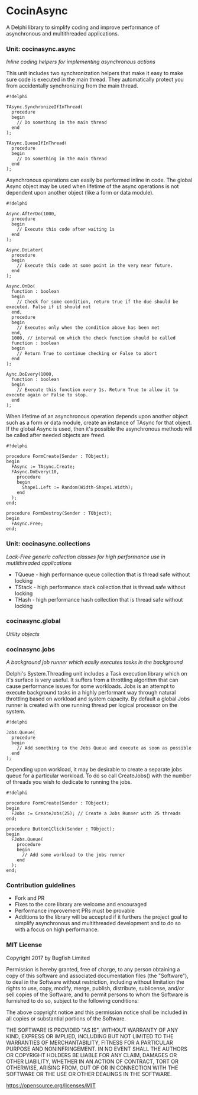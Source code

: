 # CocinAsync #

A Delphi library to simplify coding and improve performance of asynchronous and multithreaded applications.

### Unit: cocinasync.async
*Inline coding helpers for implementing asynchronous actions*

This unit includes two synchronization helpers that make it easy to make sure code is executed in the main thread.  They automatically protect you from accidentally synchronizing from the main thread.

```
#!delphi

TAsync.SynchronizeIfInThread(
  procedure
  begin
    // Do something in the main thread
  end
);

TAsync.QueueIfInThread(
  procedure
  begin
    // Do something in the main thread
  end
);

```

Asynchronous operations can easily be performed inline in code.  The global Async object may be used when lifetime of the async operations is not dependent upon another object (like a form or data module).

```
#!delphi

Async.AfterDo(1000, 
  procedure
  begin
    // Execute this code after waiting 1s
  end
);

Async.DoLater(
  procedure
  begin
    // Execute this code at some point in the very near future.
  end
);

Async.OnDo(
  function : boolean
  begin
    // Check for some condition, return true if the due should be executed. False if it should not
  end,
  procedure
  begin
    // Executes only when the condition above has been met
  end,
  1000, // interval on which the check function should be called
  function : boolean
  begin
    // Return True to continue checking or False to abort
  end
);

Aync.DoEvery(1000,
  function : boolean
  begin
    // Execute this function every 1s. Return True to allow it to execute again or False to stop.
  end
);

```

When lifetime of an asynchronous operation depends upon another object such as a form or data module, create an instance of TAsync for that object.  If the global Async is used, then it's possible the asynchronous methods will be called after needed objects are freed.


```
#!delphi

procedure FormCreate(Sender : TObject);
begin
  FAsync := TAsync.Create;
  FAsync.DoEvery(10,
    procedure
    begin
      Shape1.Left := Random(Width-Shape1.Width);
    end
  );
end;

procedure FormDestroy(Sender : TObject);
begin
  FAsync.Free;
end;
```


### Unit: cocinasync.collections ###
*Lock-Free generic collection classes for high performance use in mutlithreaded applications*

* TQueue<T> - high performance queue collection that is thread safe without locking
* TStack<T> - high performance stack collection that is thread safe without locking
* THash<T> - high performance hash collection that is thread safe without locking

### cocinasync.global ###

*Utility objects*

### cocinasync.jobs ###

*A background job runner which easily executes tasks in the background*

Delphi's System.Threading unit includes a Task execution library which on it's surface is very useful.  It suffers from a throttling algorithm that can cause performance issues for some workloads.  Jobs is an attempt to execute background tasks in a highly performant way through natural throttling based on workload and system capacity.  By default a global Jobs runner is created with one running thread per logical processor on the system.  


```
#!delphi

Jobs.Queue(
  procedure
  begin
    // Add something to the Jobs Queue and execute as soon as possible
  end
);

```

Depending upon workload, it may be desirable to create a separate jobs queue for a particular workload.  To do so call CreateJobs() with the number of threads you wish to dedicate to running the jobs.


```
#!delphi

procedure FormCreate(Sender : TObject);
begin
  FJobs := CreateJobs(25); // Create a Jobs Runner with 25 threads
end; 

procedure Button1Click(Sender : TObject);
begin
  FJobs.Queue(
    procedure
    begin
      // Add some workload to the jobs runner
    end
  );
end;

```


### Contribution guidelines ###

* Fork and PR
* Fixes to the core library are welcome and encouraged
* Performance improvement PRs must be provable
* Additions to the library will be accepted if it furthers the project goal to simplify asynchronous and multithreaded development and to do so with a focus on high performance.

### MIT License ###

Copyright 2017 by Bugfish Limited

Permission is hereby granted, free of charge, to any person obtaining a copy of this software and associated documentation files (the "Software"), to deal in the Software without restriction, including without limitation the rights to use, copy, modify, merge, publish, distribute, sublicense, and/or sell copies of the Software, and to permit persons to whom the Software is furnished to do so, subject to the following conditions:

The above copyright notice and this permission notice shall be included in all copies or substantial portions of the Software.

THE SOFTWARE IS PROVIDED "AS IS", WITHOUT WARRANTY OF ANY KIND, EXPRESS OR IMPLIED, INCLUDING BUT NOT LIMITED TO THE WARRANTIES OF MERCHANTABILITY, FITNESS FOR A PARTICULAR PURPOSE AND NONINFRINGEMENT. IN NO EVENT SHALL THE AUTHORS OR COPYRIGHT HOLDERS BE LIABLE FOR ANY CLAIM, DAMAGES OR OTHER LIABILITY, WHETHER IN AN ACTION OF CONTRACT, TORT OR OTHERWISE, ARISING FROM, OUT OF OR IN CONNECTION WITH THE SOFTWARE OR THE USE OR OTHER DEALINGS IN THE SOFTWARE.

https://opensource.org/licenses/MIT